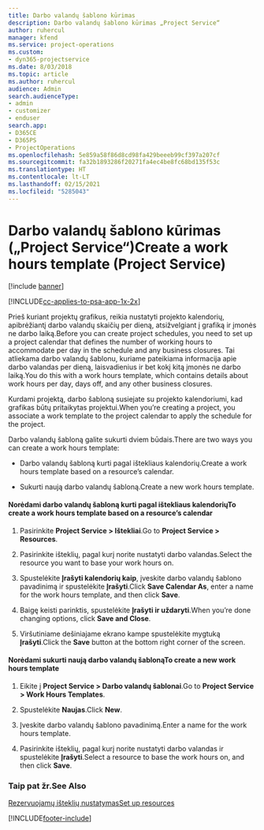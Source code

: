 ```yaml
---
title: Darbo valandų šablono kūrimas
description: Darbo valandų šablono kūrimas „Project Service“
author: ruhercul
manager: kfend
ms.service: project-operations
ms.custom:
- dyn365-projectservice
ms.date: 8/03/2018
ms.topic: article
ms.author: ruhercul
audience: Admin
search.audienceType:
- admin
- customizer
- enduser
search.app:
- D365CE
- D365PS
- ProjectOperations
ms.openlocfilehash: 5e859a58f86d8cd98fa429beeeb99cf397a207cf
ms.sourcegitcommit: fa32b1893286f20271fa4ec4be8fc68bd135f53c
ms.translationtype: HT
ms.contentlocale: lt-LT
ms.lasthandoff: 02/15/2021
ms.locfileid: "5285043"
---
```

# <a name="create-a-work-hours-template-project-service"></a><span data-ttu-id="4460d-103">Darbo valandų šablono kūrimas („Project Service“)</span><span class="sxs-lookup"><span data-stu-id="4460d-103">Create a work hours template (Project Service)</span></span>

[!include [banner](../includes/psa-now-project-operations.md)]

[!INCLUDE[cc-applies-to-psa-app-1x-2x](../includes/cc-applies-to-psa-app-1x-2x.md)]

<span data-ttu-id="4460d-104">Prieš kuriant projektų grafikus, reikia nustatyti projekto kalendorių, apibrėžiantį darbo valandų skaičių per dieną, atsižvelgiant į grafiką ir įmonės ne darbo laiką.</span><span class="sxs-lookup"><span data-stu-id="4460d-104">Before you can create project schedules, you need to set up a project calendar that defines the number of working hours to accommodate per day in the schedule and any business closures.</span></span> <span data-ttu-id="4460d-105">Tai atliekama darbo valandų šablonu, kuriame pateikiama informacija apie darbo valandas per dieną, laisvadienius ir bet kokį kitą įmonės ne darbo laiką.</span><span class="sxs-lookup"><span data-stu-id="4460d-105">You do this with a work hours template, which contains details about work hours per day, days off, and any other business closures.</span></span>  
  
 <span data-ttu-id="4460d-106">Kurdami projektą, darbo šabloną susiejate su projekto kalendoriumi, kad grafikas būtų pritaikytas projektui.</span><span class="sxs-lookup"><span data-stu-id="4460d-106">When you’re creating a project, you associate a work template to the project calendar to apply the schedule for the project.</span></span>  
  
 <span data-ttu-id="4460d-107">Darbo valandų šabloną galite sukurti dviem būdais.</span><span class="sxs-lookup"><span data-stu-id="4460d-107">There are two ways you can create a work hours template:</span></span>  
  
-   <span data-ttu-id="4460d-108">Darbo valandų šabloną kurti pagal ištekliaus kalendorių.</span><span class="sxs-lookup"><span data-stu-id="4460d-108">Create a work hours template based on a resource’s calendar.</span></span>  
  
-   <span data-ttu-id="4460d-109">Sukurti naują darbo valandų šabloną.</span><span class="sxs-lookup"><span data-stu-id="4460d-109">Create a new work hours template.</span></span>  
  
#### <a name="to-create-a-work-hours-template-based-on-a-resources-calendar"></a><span data-ttu-id="4460d-110">Norėdami darbo valandų šabloną kurti pagal ištekliaus kalendorių</span><span class="sxs-lookup"><span data-stu-id="4460d-110">To create a work hours template based on a resource’s calendar</span></span>  
  
1.  <span data-ttu-id="4460d-111">Pasirinkite **Project Service > Ištekliai**.</span><span class="sxs-lookup"><span data-stu-id="4460d-111">Go to **Project Service > Resources**.</span></span>  
  
2.  <span data-ttu-id="4460d-112">Pasirinkite išteklių, pagal kurį norite nustatyti darbo valandas.</span><span class="sxs-lookup"><span data-stu-id="4460d-112">Select the resource you want to base your work hours on.</span></span>  
  
3.  <span data-ttu-id="4460d-113">Spustelėkite **Įrašyti kalendorių kaip**, įveskite darbo valandų šablono pavadinimą ir spustelėkite **Įrašyti**.</span><span class="sxs-lookup"><span data-stu-id="4460d-113">Click **Save Calendar As**, enter a name for the work hours template, and then click **Save**.</span></span>  
  
4.  <span data-ttu-id="4460d-114">Baigę keisti parinktis, spustelėkite **Įrašyti ir uždaryti**.</span><span class="sxs-lookup"><span data-stu-id="4460d-114">When you’re done changing options, click **Save and Close**.</span></span>  
  
5.  <span data-ttu-id="4460d-115">Viršutiniame dešiniajame ekrano kampe spustelėkite mygtuką **Įrašyti**.</span><span class="sxs-lookup"><span data-stu-id="4460d-115">Click the **Save** button at the bottom right corner of the screen.</span></span>  
  
#### <a name="to-create-a-new-work-hours-template"></a><span data-ttu-id="4460d-116">Norėdami sukurti naują darbo valandų šabloną</span><span class="sxs-lookup"><span data-stu-id="4460d-116">To create a new work hours template</span></span>  
  
1.  <span data-ttu-id="4460d-117">Eikite į **Project Service > Darbo valandų šablonai**.</span><span class="sxs-lookup"><span data-stu-id="4460d-117">Go to **Project Service > Work Hours Templates**.</span></span>  
  
2.  <span data-ttu-id="4460d-118">Spustelėkite **Naujas**.</span><span class="sxs-lookup"><span data-stu-id="4460d-118">Click **New**.</span></span>  
  
3.  <span data-ttu-id="4460d-119">Įveskite darbo valandų šablono pavadinimą.</span><span class="sxs-lookup"><span data-stu-id="4460d-119">Enter a name for the work hours template.</span></span>  
  
4.  <span data-ttu-id="4460d-120">Pasirinkite išteklių, pagal kurį norite nustatyti darbo valandas ir spustelėkite **Įrašyti**.</span><span class="sxs-lookup"><span data-stu-id="4460d-120">Select a resource to base the work hours on, and then click **Save**.</span></span>  
  
### <a name="see-also"></a><span data-ttu-id="4460d-121">Taip pat žr.</span><span class="sxs-lookup"><span data-stu-id="4460d-121">See Also</span></span>  
 [<span data-ttu-id="4460d-122">Rezervuojamų išteklių nustatymas</span><span class="sxs-lookup"><span data-stu-id="4460d-122">Set up resources</span></span>](../psa/set-up-resources.md)


[!INCLUDE[footer-include](../includes/footer-banner.md)]